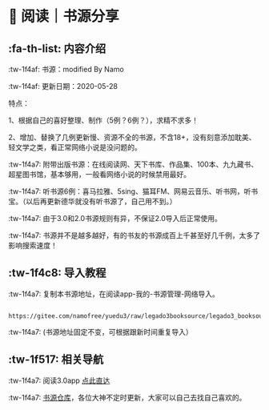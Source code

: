 # 📖 阅读｜书源分享


##  :fa-th-list: 内容介绍


 :tw-1f4af: 书源：modified By Namo

 :tw-1f4af: 更新日期：2020-05-28

特点：

1、根据自己的喜好整理、制作（5例？6例？），求精不求多！

2、增加、替换了几例更新慢、资源不全的书源，不含18+，没有刻意添加耽美、轻文学之类，看正常网络小说是没问题的。

:tw-1f4a7: 附带出版书源：在线阅读网、天下书库、作品集、100本、九九藏书、超星图书馆，基本够用，一般看网络小说的时候禁用最好。

:tw-1f4a7: 听书源6例：喜马拉雅、5sing、猫耳FM、网易云音乐、听书网，听书宝。（以后再更新德华就没有听书源了，自己用不到。）   

:tw-1f4a7: 由于3.0和2.0书源规则有异，不保证2.0导入后正常使用。

:tw-1f4a7: 书源并不是越多越好，有的书友的书源成百上千甚至好几千例，太多了影响搜索速度！



##  :tw-1f4c8: 导入教程

:tw-1f4a7: 复制本书源地址，在阅读app-我的-书源管理-网络导入。

           https://gitee.com/namofree/yuedu3/raw/legado3booksource/legado3_booksource_by_Namo.json

:tw-1f4a7: (书源地址固定不变，可根据跟新时间重复导入）

##  :tw-1f517: 相关导航

:tw-1f4a7: 阅读3.0app [点此直达](https://github.com/gedoor/legado)

:tw-1f4a7: [书源仓库](http://ku.mumuceo.com/)，各位大神不定时更新，大家可以自己去找自己喜欢的。

